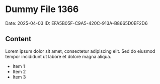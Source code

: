 # Dummy File 1366

Date: 2025-04-03
ID: EFA5B05F-C9A5-420C-913A-B8665D0EF2D6

## Content

Lorem ipsum dolor sit amet, consectetur adipiscing elit.
Sed do eiusmod tempor incididunt ut labore et dolore magna aliqua.

* Item 1
* Item 2
* Item 3
